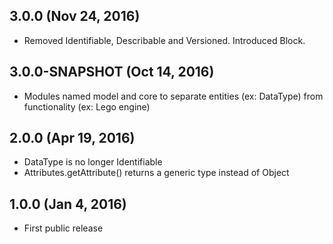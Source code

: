 ## 3.0.0 (Nov 24, 2016)
- Removed Identifiable, Describable and Versioned. Introduced Block.

## 3.0.0-SNAPSHOT (Oct 14, 2016)
- Modules named model and core to separate entities (ex: DataType) from functionality (ex: Lego engine)

## 2.0.0 (Apr 19, 2016)
- DataType is no longer Identifiable
- Attributes.getAttribute() returns a generic type instead of Object

## 1.0.0 (Jan 4, 2016)
- First public release
